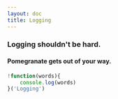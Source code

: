 ```yaml
---
layout: doc
title: Logging
---
```


### Logging shouldn't be hard.

#### Pomegranate gets out of your way.

```javascript
!function(words){
    console.log(words)
}('Logging')
```